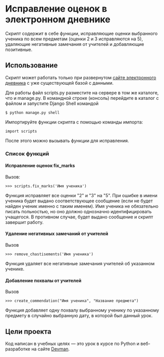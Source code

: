 # Исправление оценок в электронном дневнике
Скрипт содержит в себе функции, исправляющие оценки выбранного ученика по всем предметам (оценки 2 и 3 исправляются на 5), удаляющие негативные замечания от учителей и добавляющие позитивные.
## Использование
Скрипт может работать только при развернутом [сайте электронного дневника](https://github.com/devmanorg/e-diary/tree/master) с уже существующей базой с данными.

Для работы файл scripts.py разместите на сервере в том же каталоге, что и manage.py. В командной строке (консоль) перейдите в каталог с файлом и запустите Django Shell командой
```
$ python manage.py shell
```
Импортируйте функции скрипта с помощью команды импорта:
```
import scripts
```
После этого можно вызывать функции для исправления.
### Список функций
#### Исправление оценок fix_marks
Вызов:
```
>>> scripts.fix_marks('Имя ученика')
```
Функция исправляет все оценки "2" и "3" на "5". При ошибке в имени ученика будет выдано соответствующее сообщение (если не будет найден ученик именно с таким именем).
Имя ученика не обязательно писать польностью, но оно должно однозначно идентифицировать учащегося. В противном случае, будет выдано сообщение и скрипт завершит работу.
#### Удаление негативных замечаний от учителей
Вызов
```
>>> remove_chastisements('Имя ученика')
```
Функция удаляет все негативные замечания учителей об указанном ученике.
#### Добавление похвалы от учителей
Вызов
```
>>> create_commendation("Имя ученика", "Название предмета")
```
Функция добавляет одну похвалу выбранному ученику по указанному предмету в случайно выбранную дату, в которой был данный урок.
## Цели проекта
Код написан в учебных целях — это урок в курсе по Python и веб-разработке на сайте [Devman](https://dvmn.org/).